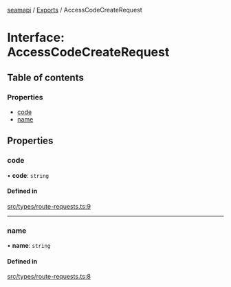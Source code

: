 [seamapi](../README.md) / [Exports](../modules.md) / AccessCodeCreateRequest

# Interface: AccessCodeCreateRequest

## Table of contents

### Properties

- [code](AccessCodeCreateRequest.md#code)
- [name](AccessCodeCreateRequest.md#name)

## Properties

### code

• **code**: `string`

#### Defined in

[src/types/route-requests.ts:9](https://github.com/hello-seam/seamapi-javascript/blob/48ada3e/src/types/route-requests.ts#L9)

___

### name

• **name**: `string`

#### Defined in

[src/types/route-requests.ts:8](https://github.com/hello-seam/seamapi-javascript/blob/48ada3e/src/types/route-requests.ts#L8)
